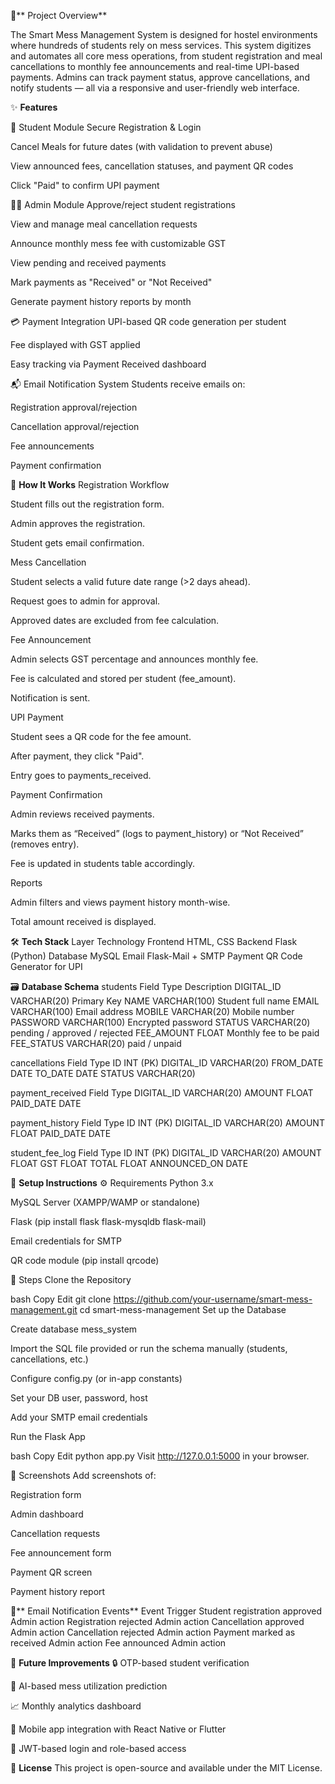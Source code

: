 📖** Project Overview**

The Smart Mess Management System is designed for hostel environments where hundreds of students rely on mess services. This system digitizes and automates all core mess operations, from student registration and meal cancellations to monthly fee announcements and real-time UPI-based payments. Admins can track payment status, approve cancellations, and notify students — all via a responsive and user-friendly web interface.

✨ **Features**

👤 Student Module
Secure Registration & Login

Cancel Meals for future dates (with validation to prevent abuse)

View announced fees, cancellation statuses, and payment QR codes

Click "Paid" to confirm UPI payment

🧑‍💼 Admin Module
Approve/reject student registrations

View and manage meal cancellation requests

Announce monthly mess fee with customizable GST

View pending and received payments

Mark payments as "Received" or "Not Received"

Generate payment history reports by month

💳 Payment Integration
UPI-based QR code generation per student

Fee displayed with GST applied

Easy tracking via Payment Received dashboard

📬 Email Notification System
Students receive emails on:

Registration approval/rejection

Cancellation approval/rejection

Fee announcements

Payment confirmation

🧠 **How It Works**
Registration Workflow

Student fills out the registration form.

Admin approves the registration.

Student gets email confirmation.

Mess Cancellation

Student selects a valid future date range (>2 days ahead).

Request goes to admin for approval.

Approved dates are excluded from fee calculation.

Fee Announcement

Admin selects GST percentage and announces monthly fee.

Fee is calculated and stored per student (fee_amount).

Notification is sent.

UPI Payment

Student sees a QR code for the fee amount.

After payment, they click "Paid".

Entry goes to payments_received.

Payment Confirmation

Admin reviews received payments.

Marks them as “Received” (logs to payment_history) or “Not Received” (removes entry).

Fee is updated in students table accordingly.

Reports

Admin filters and views payment history month-wise.

Total amount received is displayed.

🛠️ **Tech Stack**
Layer	Technology
Frontend	HTML, CSS
Backend	Flask (Python)
Database	MySQL
Email	Flask-Mail + SMTP
Payment	QR Code Generator for UPI

🗃️ **Database Schema**
students
Field	Type	Description
DIGITAL_ID	VARCHAR(20)	Primary Key
NAME	VARCHAR(100)	Student full name
EMAIL	VARCHAR(100)	Email address
MOBILE	VARCHAR(20)	Mobile number
PASSWORD	VARCHAR(100)	Encrypted password
STATUS	VARCHAR(20)	pending / approved / rejected
FEE_AMOUNT	FLOAT	Monthly fee to be paid
FEE_STATUS	VARCHAR(20)	paid / unpaid

cancellations
Field	Type
ID	INT (PK)
DIGITAL_ID	VARCHAR(20)
FROM_DATE	DATE
TO_DATE	DATE
STATUS	VARCHAR(20)

payment_received
Field	Type
DIGITAL_ID	VARCHAR(20)
AMOUNT	FLOAT
PAID_DATE	DATE

payment_history
Field	Type
ID	INT (PK)
DIGITAL_ID	VARCHAR(20)
AMOUNT	FLOAT
PAID_DATE	DATE

student_fee_log
Field	Type
ID	INT (PK)
DIGITAL_ID	VARCHAR(20)
AMOUNT	FLOAT
GST	FLOAT
TOTAL	FLOAT
ANNOUNCED_ON	DATE

🚀 **Setup Instructions**
⚙️ Requirements
Python 3.x

MySQL Server (XAMPP/WAMP or standalone)

Flask (pip install flask flask-mysqldb flask-mail)

Email credentials for SMTP

QR code module (pip install qrcode)

🧩 Steps
Clone the Repository

bash
Copy
Edit
git clone https://github.com/your-username/smart-mess-management.git
cd smart-mess-management
Set up the Database

Create database mess_system

Import the SQL file provided or run the schema manually (students, cancellations, etc.)

Configure config.py (or in-app constants)

Set your DB user, password, host

Add your SMTP email credentials

Run the Flask App

bash
Copy
Edit
python app.py
Visit http://127.0.0.1:5000 in your browser.

📸 Screenshots
Add screenshots of:

Registration form

Admin dashboard

Cancellation requests

Fee announcement form

Payment QR screen

Payment history report

📧** Email Notification Events**
Event	Trigger
Student registration approved	Admin action
Registration rejected	Admin action
Cancellation approved	Admin action
Cancellation rejected	Admin action
Payment marked as received	Admin action
Fee announced	Admin action

📌 **Future Improvements**
🔒 OTP-based student verification

🧠 AI-based mess utilization prediction

📈 Monthly analytics dashboard

📲 Mobile app integration with React Native or Flutter

🔐 JWT-based login and role-based access

📄 **License**
This project is open-source and available under the MIT License.

